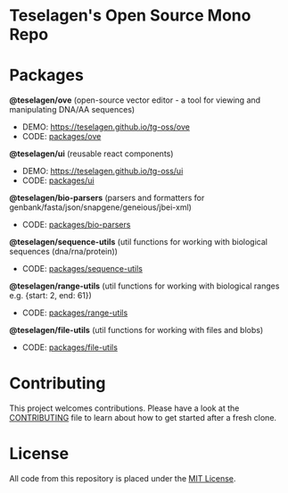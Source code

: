# Teselagen's Open Source Mono Repo

# Packages

**@teselagen/ove** (open-source vector editor - a tool for viewing and manipulating DNA/AA sequences)

- DEMO: https://teselagen.github.io/tg-oss/ove
- CODE: [packages/ove](./packages/ove)

**@teselagen/ui** (reusable react components)

- DEMO: https://teselagen.github.io/tg-oss/ui
- CODE: [packages/ui](./packages/ui)

**@teselagen/bio-parsers** (parsers and formatters for genbank/fasta/json/snapgene/geneious/jbei-xml)

- CODE: [packages/bio-parsers](./packages/bio-parsers)

**@teselagen/sequence-utils** (util functions for working with biological sequences (dna/rna/protein))

- CODE: [packages/sequence-utils](./packages/sequence-utils)

**@teselagen/range-utils** (util functions for working with biological ranges e.g. {start: 2, end: 61})

- CODE: [packages/range-utils](./packages/range-utils)

**@teselagen/file-utils** (util functions for working with files and blobs)

- CODE: [packages/file-utils](./packages/file-utils)

# Contributing

This project welcomes contributions. Please have a look at the [CONTRIBUTING](./CONTRIBUTING.md) file to learn about how to get started after a fresh clone.

# License

All code from this repository is placed under the [MIT License](./LICENSE).
